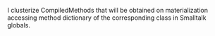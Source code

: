 I clusterize CompiledMethods that will be obtained on materialization accessing method dictionary of the corresponding class in Smalltalk globals.
